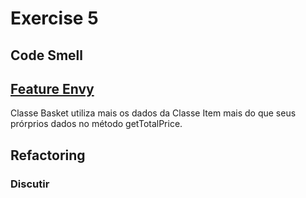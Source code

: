 # Exercise 5

## Code Smell
## [Feature Envy](https://refactoring.guru/smells/feature-envy)
Classe Basket utiliza mais os dados da Classe Item mais do que seus prórprios dados no método getTotalPrice.

## Refactoring
### Discutir